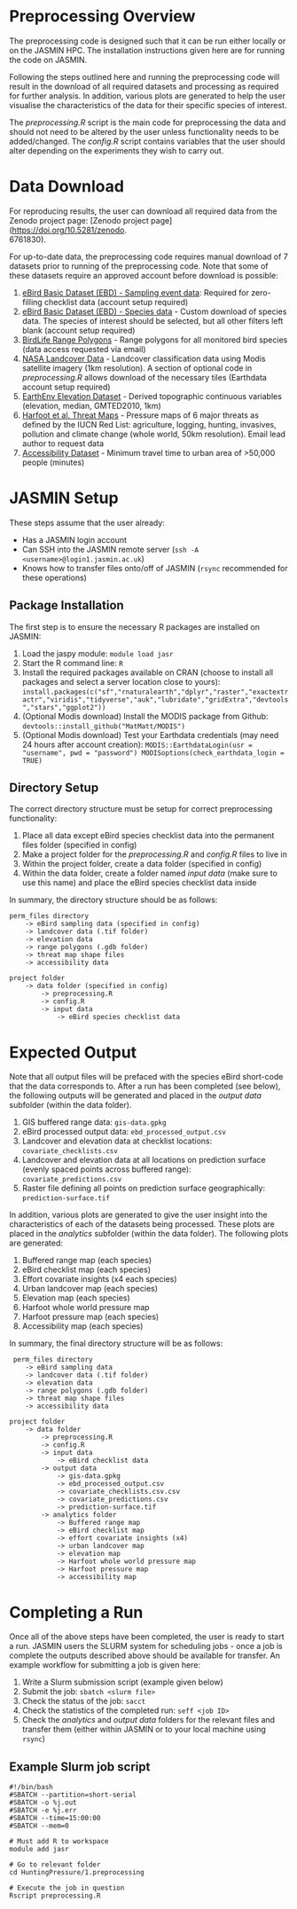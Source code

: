 ﻿# Preprocessing Overview
The preprocessing code is designed such that it can be run either locally or on the JASMIN HPC. The installation instructions given here are for running the code on JASMIN. 

Following the steps outlined here and running the preprocessing code will result in the download of all required datasets and processing as required for further analysis. In addition, various plots are generated to help the user visualise the characteristics of the data for their specific species of interest. 

The *preprocessing.R* script is the main code for preprocessing the data and should not need to be altered by the user unless functionality needs to be added/changed. The *config.R* script contains variables that the user should alter depending on the experiments they wish to carry out. 


# Data Download
For reproducing results, the user can download all required data from the Zenodo project page: [Zenodo project page](https://doi.org/10.5281/zenodo.  
6761830).

For up-to-date data, the preprocessing code requires manual download of 7 datasets prior to running of the preprocessing code. Note that some of these datasets require an approved account before download is possible:
1. [eBird Basic Dataset (EBD) - Sampling event data](https://ebird.org/data/download): Required for zero-filling checklist data (account setup required)
2. [eBird Basic Dataset (EBD) - Species data](https://ebird.org/data/download) - Custom download of species data. The species of interest should be selected, but all other filters left blank (account setup required)
3. [BirdLife Range Polygons](http://datazone.birdlife.org/species/requestdis) - Range polygons for all monitored bird species (data access requested via email)
4. [NASA Landcover Data](https://lpdaac.usgs.gov/products/mcd12q1v006/) - Landcover classification data using Modis satellite imagery (1km resolution). A section of optional code in *preprocessing.R* allows download of the necessary tiles (Earthdata account setup required)
5. [EarthEnv Elevation Dataset](http://www.earthenv.org/topography) - Derived topographic continuous variables (elevation, median, GMTED2010, 1km)
6. [Harfoot et al. Threat Maps](https://www.nature.com/articles/s41559-021-01542-9) - Pressure maps of 6 major threats as defined by the IUCN Red List: agriculture, logging, hunting, invasives, pollution and climate change (whole world, 50km resolution). Email lead author to request data
7. [Accessibility Dataset](https://malariaatlas.org/research-project/accessibility-to-cities/) - Minimum travel time to urban area of >50,000 people (minutes)

# JASMIN Setup 
These steps assume that the user already: 

 - Has a JASMIN login account 
 - Can SSH into the JASMIN remote server (`ssh -A <username>@login1.jasmin.ac.uk`)
 - Knows how to transfer files onto/off of JASMIN (`rsync` recommended for these operations)
 
## Package Installation
The first step is to ensure the necessary R packages are installed on JASMIN: 
 1. Load the jaspy module: `module load jasr`
 2. Start the R command line: `R`
 3. Install the required packages available on CRAN (choose to install all packages and select a server location close to yours): `install.packages(c("sf","rnaturalearth","dplyr","raster","exactextractr","viridis","tidyverse","auk","lubridate","gridExtra","devtools","stars","ggplot2"))`
 4. (Optional Modis download) Install the MODIS package from Github: `devtools::install_github("MatMatt/MODIS")`
 5. (Optional Modis download) Test your Earthdata credentials (may need 24 hours after account creation):  `MODIS::EarthdataLogin(usr = "username", pwd = "password")
MODISoptions(check_earthdata_login = TRUE)`


## Directory Setup
The correct directory structure must be setup for correct preprocessing functionality: 
1. Place all data except eBird species checklist data into the permanent files folder (specified in config)
2. Make a project folder for the *preprocessing.R* and *config.R* files to live in
3. Within the project folder, create a data folder (specified in config)
4. Within the data folder, create a folder named *input data* (make sure to use this name) and place the eBird species checklist data inside

In summary, the directory structure should be as follows:

    perm_files directory
        -> eBird sampling data (specified in config)
        -> landcover data (.tif folder)
        -> elevation data
        -> range polygons (.gdb folder)
        -> threat map shape files
        -> accessibility data
        
    project folder
        -> data folder (specified in config)
            -> preprocessing.R
            -> config.R
            -> input data 
                -> eBird species checklist data

# Expected Output
Note that all output files will be prefaced with the species eBird short-code that the data corresponds to. After a run has been completed (see below), the following outputs will be generated and placed in the *output data* subfolder (within the data folder). 
1. GIS buffered range data: `gis-data.gpkg`
2. eBird processed output data: `ebd_processed_output.csv`
3. Landcover and elevation data at checklist locations: `covariate_checklists.csv`
4. Landcover and elevation data at all locations on prediction surface (evenly spaced points across buffered range): `covariate_predictions.csv`
5. Raster file defining all points on prediction surface geographically: `prediction-surface.tif`

In addition, various plots are generated to give the user insight into the characteristics of each of the datasets being processed. These plots are placed in the *analytics* subfolder (within the data folder). The following plots are generated: 
1. Buffered range map (each species) 
2. eBird checklist map (each species)
3. Effort covariate insights (x4 each species)
4. Urban landcover map (each species)
5. Elevation map (each species)
6. Harfoot whole world pressure map 
7. Harfoot pressure map (each species)
8. Accessibility map (each species) 


In summary, the final directory structure will be as follows: 

     perm_files directory
        -> eBird sampling data
        -> landcover data (.tif folder)
        -> elevation data
        -> range polygons (.gdb folder)
        -> threat map shape files
        -> accessibility data
            
    project folder
        -> data folder
            -> preprocessing.R
            -> config.R
            -> input data
                -> eBird checklist data
            -> output data  
                -> gis-data.gpkg
                -> ebd_processed_output.csv
                -> covariate_checklists.csv.csv
                -> covariate_predictions.csv
                -> prediction-surface.tif
            -> analytics folder 
                -> Buffered range map
                -> eBird checklist map
                -> effort covariate insights (x4)
                -> urban landcover map
                -> elevation map
                -> Harfoot whole world pressure map
                -> Harfoot pressure map
                -> accessibility map

# Completing a Run
Once all of the above steps have been completed, the user is ready to start a run. JASMIN users the SLURM system for scheduling jobs - once a job is complete the outputs described above should be available for transfer. An example workflow for submitting a job is given here:
1. Write a Slurm submission script (example given below)
2. Submit the job: `sbatch <slurm file>`
3. Check the status of the job: `sacct`
4. Check the statistics of the completed run: `seff <job ID>`
5. Check the *analytics* and *output data* folders for the relevant files and transfer them (either within JASMIN or to your local machine using `rsync`)

## Example Slurm job script

    #!/bin/bash 
    #SBATCH --partition=short-serial 
    #SBATCH -o %j.out 
    #SBATCH -e %j.err 
    #SBATCH --time=15:00:00 
    #SBATCH --mem=0 
    
    # Must add R to workspace 
    module add jasr 
    
    # Go to relevant folder 
    cd HuntingPressure/1.preprocessing
    
    # Execute the job in question 
    Rscript preprocessing.R

